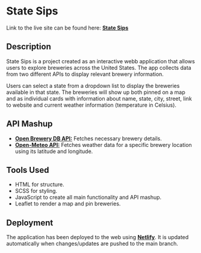 # State Sips

Link to the live site can be found here: **[State Sips](https://projectdt211g.netlify.app)**

## Description
State Sips is a project created as an interactive webb application that allows users to explore breweries across the United States. The app collects data from two different APIs to display relevant brewery information.

Users can select a state from a dropdown list to display the breweries available in that state. The breweries will show up both pinned on a map and as individual cards with information about name, state, city, street, link to website and current weather information (temperature in Celsius).

## API Mashup

* **[Open Brewery DB API:](openbrewerydb)** Fetches necessary brewery details.
* **[Open-Meteo API:](https://open-meteo.com)** Fetches weather data for a specific brewery location using its latitude and longitude.

## Tools Used

* HTML for structure.
* SCSS for styling.
* JavaScript to create all main functionality and API mashup.
* Leaflet to render a map and pin breweries. 

## Deployment
The application has been deployed to the web using **[Netlify](https://www.netlify.com)**. It is updated automatically when changes/updates are pushed to the main branch.
